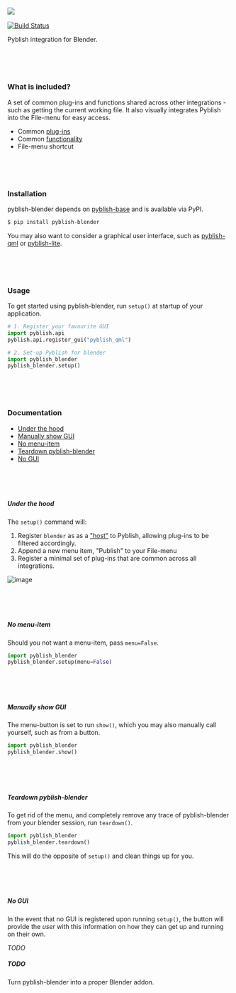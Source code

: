 ### ![](https://cloud.githubusercontent.com/assets/2152766/6998101/5c13946c-dbcd-11e4-968b-b357b7c60a06.png)

[![Build Status](https://travis-ci.org/pyblish/pyblish-blender.svg?branch=master)](https://travis-ci.org/pyblish/pyblish-blender)

Pyblish integration for Blender.

<br>
<br>
<br>

### What is included?

A set of common plug-ins and functions shared across other integrations - such as getting the current working file. It also visually integrates Pyblish into the File-menu for easy access.

- Common [plug-ins](https://github.com/pyblish/pyblish-blender/tree/master/pyblish_blender/plugins)
- Common [functionality](https://github.com/pyblish/pyblish-blender/blob/master/pyblish_blender/__init__.py)
- File-menu shortcut

<br>
<br>
<br>

### Installation

pyblish-blender depends on [pyblish-base](https://github.com/pyblish/pyblish-base) and is available via PyPI.

```bash
$ pip install pyblish-blender
```

You may also want to consider a graphical user interface, such as [pyblish-qml](https://github.com/pyblish/pyblish-qml) or [pyblish-lite](https://github.com/pyblish/pyblish-lite).

<br>
<br>
<br>

### Usage

To get started using pyblish-blender, run `setup()` at startup of your application.

```python
# 1. Register your favourite GUI
import pyblish.api
pyblish.api.register_gui("pyblish_qml")

# 2. Set-up Pyblish for blender
import pyblish_blender
pyblish_blender.setup()
```

<br>
<br>
<br>

### Documentation

- [Under the hood](#under-the-hood)
- [Manually show GUI](#manually-show-gui)
- [No menu-item](#no-menu-item)
- [Teardown pyblish-blender](#teardown-pyblish-blender)
- [No GUI](#no-gui)

<br>
<br>
<br>

##### Under the hood

The `setup()` command will:

1. Register `blender` as as a ["host"](http://api.pyblish.com/pages/Plugin.hosts.html) to Pyblish, allowing plug-ins to be filtered accordingly.
2. Append a new menu item, "Publish" to your File-menu
3. Register a minimal set of plug-ins that are common across all integrations.

![image](https://cloud.githubusercontent.com/assets/2152766/16318991/49012c02-3989-11e6-9602-7ec3d7823b77.png)

<br>
<br>
<br>

##### No menu-item

Should you not want a menu-item, pass `menu=False`.

```python
import pyblish_blender
pyblish_blender.setup(menu=False)
```

<br>
<br>
<br>

##### Manually show GUI

The menu-button is set to run `show()`, which you may also manually call yourself, such as from a button.

```python
import pyblish_blender
pyblish_blender.show()
```

<br>
<br>
<br>

##### Teardown pyblish-blender

To get rid of the menu, and completely remove any trace of pyblish-blender from your blender session, run `teardown()`.

```python
import pyblish_blender
pyblish_blender.teardown()
```

This will do the opposite of `setup()` and clean things up for you.

<br>
<br>
<br>

##### No GUI

In the event that no GUI is registered upon running `setup()`, the button will provide the *user* with this information on how they can get up and running on their own.

*TODO*

##### TODO

Turn pyblish-blender into a proper Blender addon.
